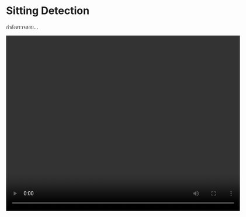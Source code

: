 <!DOCTYPE html>
<html lang="en">
<head>
  <meta charset="UTF-8">
  <meta name="viewport" content="width=device-width, initial-scale=1.0">
  <title>Sitting Detection</title>
  <script src="https://cdn.jsdelivr.net/npm/@tensorflow/tfjs"></script>
  <script src="https://cdn.jsdelivr.net/npm/@teachablemachine/image"></script>
</head>
<body>
  <h1>Sitting Detection</h1>
  
  <!-- ส่วนที่ใช้แสดงผล -->
  <p id="predictionResult">กำลังตรวจสอบ...</p>

  <!-- ส่วนที่ใช้แสดงผลวีดีโอจากกล้อง -->
  <video id="webcam" width="640" height="480" autoplay></video>

  <script>
    // ใส่โค้ด JavaScript ของคุณที่นี่
    let model, webcam, predictionResult;

    async function loadModel() {
      const URL = 'https://drive.google.com/uc?export=download&id=1ng7ojVNtClfwu0S_1-3f5lqH5JkFi17v'; // URL ที่ถูกต้องจาก Google Drive
      model = await tmImage.load(URL); // โหลดโมเดล
      console.log('โมเดลโหลดเสร็จแล้ว');
      startWebcam();
    }

    function startWebcam() {
      navigator.mediaDevices.getUserMedia({
        video: true
      }).then((stream) => {
        webcam = document.getElementById('webcam');
        webcam.srcObject = stream;
        detectSitting();
      });
    }

    async function detectSitting() {
      const predictions = await model.predict(webcam); // ถ่ายภาพจาก webcam แล้วทำนาย
      predictionResult = predictions[0].className; // รับค่าผลลัพธ์จากการทำนาย

      // แสดงผลการทำนาย
      const resultElement = document.getElementById('predictionResult');
      if (predictionResult === 'Correct Sitting') {
        resultElement.innerText = 'การนั่งถูกต้อง!';
        resultElement.style.color = 'green';
      } else if (predictionResult === 'Incorrect Sitting') {
        resultElement.innerText = 'การนั่งผิดพลาด!';
        resultElement.style.color = 'red';
      }

      // ทำการตรวจจับใหม่ทุก 1000ms (1 วินาที)
      setTimeout(detectSitting, 1000);
    }

    // โหลดโมเดลเมื่อหน้าทเว็บโหลดเสร็จ
    loadModel();
  </script>
</body>
</html>
